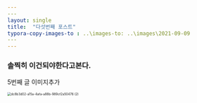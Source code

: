 ```yaml
---
​---
layout: single
title:  "다섯번째 포스트"
typora-copy-images-to : ..\images-to: ..\images\2021-09-09
​---
---
```






### 솔찍히 이건되야한다고본다.

5번째 글 이미지추가

<img src="C:\Users\user\Desktop\dc8b3d02-a15a-4afa-a88b-989cf2a50476 (2).jpg" alt="dc8b3d02-a15a-4afa-a88b-989cf2a50476 (2)" style="zoom:50%;" />

